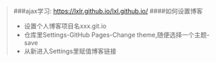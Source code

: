 > ###ajax学习: https://lxlr.github.io/lxl.github.io/
> ####如何设置博客
> * 设置个人博客项目名xxx.git.io
> * 仓库里Settings-GitHub Pages-Change theme,随便选择一个主题-save
> * 从新进入Settings里赋值博客链接
